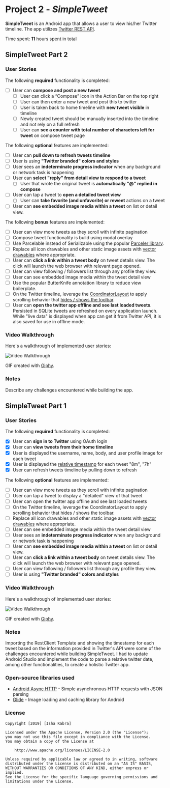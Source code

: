 # Project 2 - *SimpleTweet*

**SimpleTweet** is an Android app that allows a user to view his/her Twitter timeline. The app utilizes [Twitter REST API](https://dev.twitter.com/rest/public).

Time spent: **11** hours spent in total

## SimpleTweet Part 2

### User Stories

The following **required** functionality is completed:

- [ ] User can **compose and post a new tweet**
  - [ ] User can click a “Compose” icon in the Action Bar on the top right
  - [ ] User can then enter a new tweet and post this to twitter
  - [ ] User is taken back to home timeline with **new tweet visible** in timeline
  - [ ] Newly created tweet should be manually inserted into the timeline and not rely on a full refresh
  - [ ] User can **see a counter with total number of characters left for tweet** on compose tweet page

The following **optional** features are implemented:

- [ ] User can **pull down to refresh tweets timeline**
- [ ] User is using **"Twitter branded" colors and styles**
- [ ] User sees an **indeterminate progress indicator** when any background or network task is happening
- [ ] User can **select "reply" from detail view to respond to a tweet**
  - [ ] User that wrote the original tweet is **automatically "@" replied in compose**
- [ ] User can tap a tweet to **open a detailed tweet view**
  - [ ] User can **take favorite (and unfavorite) or reweet** actions on a tweet
- [ ] User can **see embedded image media within a tweet** on list or detail view.

The following **bonus** features are implemented:

- [ ] User can view more tweets as they scroll with infinite pagination
- [ ] Compose tweet functionality is build using modal overlay
- [ ] Use Parcelable instead of Serializable using the popular [Parceler library](http://guides.codepath.com/android/Using-Parceler).
- [ ] Replace all icon drawables and other static image assets with [vector drawables](http://guides.codepath.com/android/Drawables#vector-drawables) where appropriate.
- [ ] User can **click a link within a tweet body** on tweet details view. The click will launch the web browser with relevant page opened.
- [ ] User can view following / followers list through any profile they view.
- [ ] User can see embedded image media within the tweet detail view
- [ ] Use the popular ButterKnife annotation library to reduce view boilerplate.
- [ ] On the Twitter timeline, leverage the [CoordinatorLayout](http://guides.codepath.com/android/Handling-Scrolls-with-CoordinatorLayout#responding-to-scroll-events) to apply scrolling behavior that [hides / shows the toolbar](http://guides.codepath.com/android/Using-the-App-ToolBar#reacting-to-scroll).
- [ ] User can **open the twitter app offline and see last loaded tweets**. Persisted in SQLite tweets are refreshed on every application launch. While "live data" is displayed when app can get it from Twitter API, it is also saved for use in offline mode.

### Video Walkthrough

Here's a walkthrough of implemented user stories:

<img src='http://i.imgur.com/link/to/your/gif/file.gif' title='Video Walkthrough' width='' alt='Video Walkthrough' />

GIF created with [Giphy](http://www.giphy.com).

### Notes

Describe any challenges encountered while building the app.

## SimpleTweet Part 1

### User Stories

The following **required** functionality is completed:

- [x] User can **sign in to Twitter** using OAuth login
- [x]	User can **view tweets from their home timeline**
  - [x] User is displayed the username, name, body, and user profile image for each tweet
  - [x] User is displayed the [relative timestamp](https://gist.github.com/nesquena/f786232f5ef72f6e10a7) for each tweet "8m", "7h"
- [x] User can refresh tweets timeline by pulling down to refresh

The following **optional** features are implemented:

- [ ] User can view more tweets as they scroll with infinite pagination
- [ ] User can tap a tweet to display a "detailed" view of that tweet
- [ ] User can open the twitter app offline and see last loaded tweets
- [ ] On the Twitter timeline, leverage the CoordinatorLayout to apply scrolling behavior that hides / shows the toolbar.
- [ ] Replace all icon drawables and other static image assets with [vector drawables](http://guides.codepath.com/android/Drawables#vector-drawables) where appropriate.
- [ ] User can see embedded image media within the tweet detail view
- [ ] User sees an **indeterminate progress indicator** when any background or network task is happening
- [ ] User can **see embedded image media within a tweet** on list or detail view.
- [ ] User can **click a link within a tweet body** on tweet details view. The click will launch the web browser with relevant page opened.
- [ ] User can view following / followers list through any profile they view.
- [ ] User is using **"Twitter branded" colors and styles**

### Video Walkthrough

Here's a walkthrough of implemented user stories:

<img src='https://media.giphy.com/media/3E2PlvWBmZYIGacwHg/giphy.gif' title='Video Walkthrough' width='' alt='Video Walkthrough' />

GIF created with [Giphy](http://www.giphy.com).

### Notes

Importing the RestClient Template and showing the timestamp for each tweet based on the information provided in Twitter's API were some of the challenges encountered while building SimpleTweet. I had to update Android Studio and implement the code to parse a relative twitter date, among other functionalities, to create a holistic Twitter app.  

### Open-source libraries used

- [Android Async HTTP](https://github.com/loopj/android-async-http) - Simple asynchronous HTTP requests with JSON parsing
- [Glide](https://github.com/bumptech/glide) - Image loading and caching library for Android

### License

    Copyright [2019] [Isha Kabra]

    Licensed under the Apache License, Version 2.0 (the "License");
    you may not use this file except in compliance with the License.
    You may obtain a copy of the License at

        http://www.apache.org/licenses/LICENSE-2.0

    Unless required by applicable law or agreed to in writing, software
    distributed under the License is distributed on an "AS IS" BASIS,
    WITHOUT WARRANTIES OR CONDITIONS OF ANY KIND, either express or implied.
    See the License for the specific language governing permissions and
    limitations under the License.
